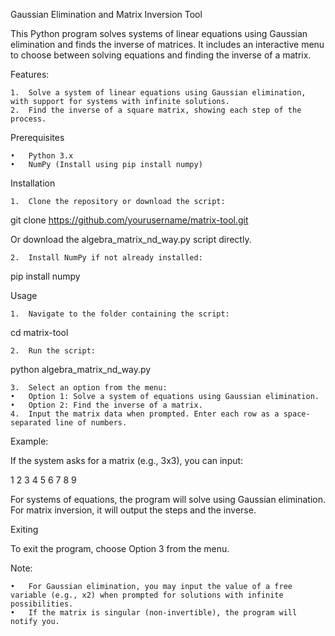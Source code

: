 
Gaussian Elimination and Matrix Inversion Tool

This Python program solves systems of linear equations using Gaussian elimination and finds the inverse of matrices. It includes an interactive menu to choose between solving equations and finding the inverse of a matrix.

Features:

	1.	Solve a system of linear equations using Gaussian elimination, with support for systems with infinite solutions.
	2.	Find the inverse of a square matrix, showing each step of the process.

Prerequisites

	•	Python 3.x
	•	NumPy (Install using pip install numpy)

Installation

	1.	Clone the repository or download the script:

git clone https://github.com/yourusername/matrix-tool.git

Or download the algebra_matrix_nd_way.py script directly.

	2.	Install NumPy if not already installed:

pip install numpy



Usage

	1.	Navigate to the folder containing the script:

cd matrix-tool


	2.	Run the script:

python algebra_matrix_nd_way.py


	3.	Select an option from the menu:
	•	Option 1: Solve a system of equations using Gaussian elimination.
	•	Option 2: Find the inverse of a matrix.
	4.	Input the matrix data when prompted. Enter each row as a space-separated line of numbers.

Example:

If the system asks for a matrix (e.g., 3x3), you can input:

1 2 3
4 5 6
7 8 9

For systems of equations, the program will solve using Gaussian elimination. For matrix inversion, it will output the steps and the inverse.

Exiting

To exit the program, choose Option 3 from the menu.

Note:

	•	For Gaussian elimination, you may input the value of a free variable (e.g., x2) when prompted for solutions with infinite possibilities.
	•	If the matrix is singular (non-invertible), the program will notify you.

